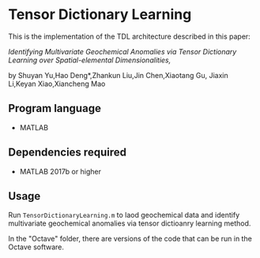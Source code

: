 # Tensor Dictionary Learning

This is the implementation of the TDL architecture described in this paper: 

_Identifying Multivariate Geochemical Anomalies via Tensor Dictionary Learning over Spatial-elemental Dimensionalities,_

by Shuyan Yu,Hao Deng*,Zhankun Liu,Jin Chen,Xiaotang Gu, Jiaxin Li,Keyan Xiao,Xiancheng Mao 

## Program language 
- MATLAB 

## Dependencies required
- MATLAB 2017b or higher

## Usage
Run `TensorDictionaryLearning.m` to laod geochemical data and identify multivariate geochemical anomalies via tensor dictioanry learning method.

In the "Octave" folder, there are versions of the code that can be run in the Octave software.